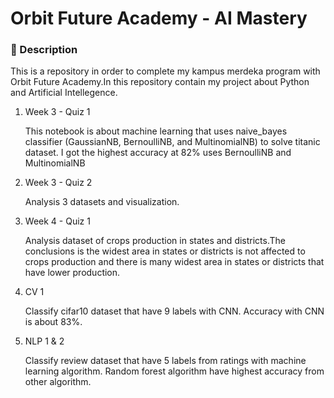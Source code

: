 # Orbit Future Academy - AI Mastery

### :notebook_with_decorative_cover: Description
This is a repository in order to complete my kampus merdeka program with Orbit Future Academy.In this repository contain my project about Python and Artificial Intellegence.

1. Week 3 - Quiz 1

    This notebook is about machine learning that uses naive_bayes classifier (GaussianNB, BernoulliNB, and MultinomialNB) to solve titanic dataset. I got the highest accuracy at 82% uses BernoulliNB and MultinomialNB
    
2. Week 3 - Quiz 2
    
    Analysis 3 datasets and visualization.
3. Week 4 - Quiz 1
    
    Analysis dataset of crops production in states and districts.The conclusions is the widest area in states or districts is not affected to crops production and there is many widest area in states or districts that have lower production.
    
4. CV 1
    
    Classify cifar10 dataset that have 9 labels with CNN. Accuracy with CNN is about 83%.
    
5. NLP 1 & 2

    Classify review dataset that have 5 labels from ratings with machine learning algorithm. Random forest algorithm have highest accuracy from other algorithm.
    
